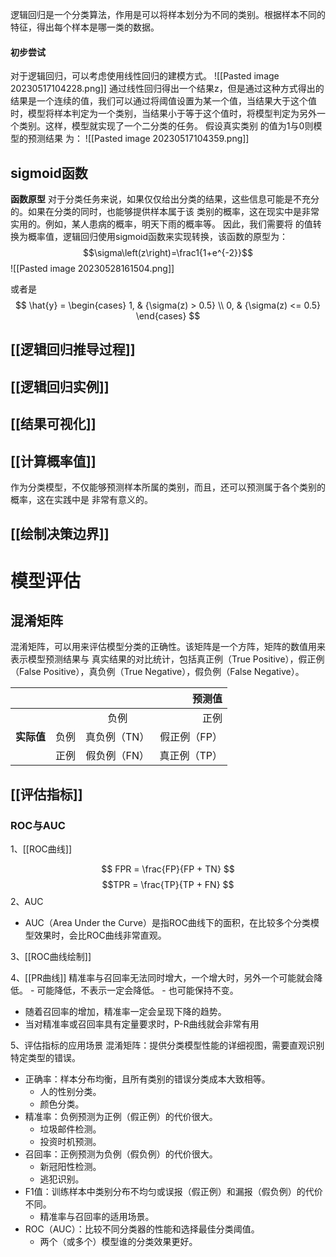 逻辑回归是一个分类算法，作用是可以将样本划分为不同的类别。根据样本不同的特征，得出每个样本是哪一类的数据。

#### 初步尝试
对于逻辑回归，可以考虑使用线性回归的建模方式。
![[Pasted image 20230517104228.png]]
通过线性回归得出一个结果z，但是通过这种方式得出的结果是一个连续的值，我们可以通过将阈值设置为某一个值，当结果大于这个值时，模型将样本判定为一个类别，当结果小于等于这个值时，将模型判定为另外一个类别。这样，模型就实现了一个二分类的任务。
假设真实类别 的值为1与0则模型的预测结果 为：
![[Pasted image 20230517104359.png]]

## sigmoid函数
**函数原型**
对于分类任务来说，如果仅仅给出分类的结果，这些信息可能是不充分的。如果在分类的同时，也能够提供样本属于该 类别的概率，这在现实中是非常实用的。例如，某人患病的概率，明天下雨的概率等。 因此，我们需要将 的值转换为概率值，逻辑回归使用sigmoid函数来实现转换，该函数的原型为：
$$\sigma\left(z\right)=\frac1{1+e^{-2}}$$
![[Pasted image 20230528161504.png]]

或者是
$$
\hat{y} = 
\begin{cases}
1, & {\sigma(z) > 0.5} \\
0, & {\sigma(z) <= 0.5}
\end{cases}
$$

## [[逻辑回归推导过程]]

## [[逻辑回归实例]]

## [[结果可视化]]

## [[计算概率值]]
作为分类模型，不仅能够预测样本所属的类别，而且，还可以预测属于各个类别的概率，这在实践中是 非常有意义的。

## [[绘制决策边界]]


# 模型评估
## 混淆矩阵
混淆矩阵，可以用来评估模型分类的正确性。该矩阵是一个方阵，矩阵的数值用来表示模型预测结果与 真实结果的对比统计，包括真正例（True Positive），假正例（False Positive），真负例（True Negative），假负例（False Negative）。

| | | | **预测值** |
|:---|:---:|:---:|----:|
| || 负例| 正例|
|**实际值**|负例 |真负例（TN）| 假正例（FP）|
| |正例 | 假负例（FN）| 真正例（TP）|
## [[评估指标]]
### ROC与AUC
1、[[ROC曲线]]

$$ FPR = \frac{FP}{FP + TN} $$
$$TPR = \frac{TP}{TP + FN} $$
2、AUC
- AUC（Area Under the Curve）是指ROC曲线下的面积，在比较多个分类模型效果时，会比ROC曲线非常直观。

3、[[ROC曲线绘制]]

4、[[PR曲线]]
精准率与召回率无法同时增大，一个增大时，另外一个可能就会降低。
	- 可能降低，不表示一定会降低。
	- 也可能保持不变。
- 随着召回率的增加，精准率一定会呈现下降的趋势。
- 当对精准率或召回率具有定量要求时，P-R曲线就会非常有用

5、评估指标的应用场景
混淆矩阵：提供分类模型性能的详细视图，需要直观识别特定类型的错误。
- 正确率：样本分布均衡，且所有类别的错误分类成本大致相等。
	- 人的性别分类。
	- 颜色分类。
- 精准率：负例预测为正例（假正例）的代价很大。
	- 垃圾邮件检测。
	- 投资时机预测。
- 召回率：正例预测为负例（假负例）的代价很大。
	- 新冠阳性检测。
	- 逃犯识别。
- F1值：训练样本中类别分布不均匀或误报（假正例）和漏报（假负例）的代价不同。
	- 精准率与召回率的适用场景。
- ROC（AUC）：比较不同分类器的性能和选择最佳分类阈值。
	- 两个（或多个）模型谁的分类效果更好。